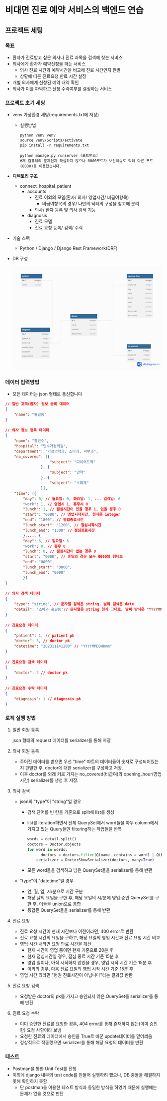 # 비대면 진료 예약 서비스의 백엔드 연습



## 프로젝트 세팅

### 목표

- 환자가 진료받고 싶은 의사나 진료 과목을 검색해 찾는 서비스
- 의사에게 환자가 예약신청을 하는 서비스
  - 의사 진료 시간과 예약시간을 비교해 진료 시간인지 판별
  - 상황에 따른 진료요청 만료 시간 설정
- 개별 의사에게 신청된 예약 내역 확인
- 의사가 이를 파악하고 신청 수락여부를 결정하는 서비스



### 프로젝트 초기 세팅

- venv 가상환경 세팅(requirements.txt에 저장)

  - 실행방법

    ```shell
    python venv venv
    source venv/Scripts/activate
    pip install -r requirements.txt
    
    python manage.py runserver (포트번호)
    #제 컴퓨터의 문제인지 확실하지 않으나 8000포트가 보안이슈로 막혀 다른 포트(8080)를 이용했습니다.
    ```

- **디렉토리 구조**
  - connect_hospital_patient
    - accounts
      - 진료 이외의 모델(환자/ 의사/ 영업시간/ 비급여항목)
        - 비급여항목의 경우/ 나만의 닥터의 구성을 참고해 분리
      - 의사/ 환자 등록 및 의사 검색 기능
    - diagnosis
      - 진료 모델
      - 진료 요청 등록/ 검색/ 수락

- 기술 스펙

  - Python / Django / Django Rest Framework(DRF)

- DB 구성

  ![connect_hospital_patient](README.assets/connect_hospital_patient.png)



### 데이터 입력방법

- 모든 데이터는 json 형태로 통신합니다

```json
// 일반 고객(환자) 정보 등록 데이터
{
	"name": "홍길동"
}

// 의사 정보 등록 데이터
{
	"name": "홍민수",
	"hospital": "민수가정의원",
	"department": "가정의학과, 소아과, 피부과",
    "no_covered": [{
        			"subject": "다이어트약"
    			}, {
                    "subject": "안약"
                }, {
                    "subject": "소화제"
                }],
    "time": [{
        "day": 0, // 월요일: 0, 화요일: 1, ... 일요일: 6
        "work": 1, // 영업시 1, 휴무시 0
        "lunch": 1, // 점심시간이 있을 경우 1, 없을 경우 0
        "start": "0000", // 영업시작시간, 형식은 integer
        "end": "1800", // 영업종료시간
        "lunch_start": "1200", // 점심시작시간
        "lunch_end": "1300" // 점심종료시간
	    },..., {
        "day": 6, // 일요일: 6
        "work": 0, // 휴무 0
        "lunch": 0, // 점심시간이 없는 경우 0
        "start": "0000", // 휴일의 경유 모두 0000의 형태로
        "end": "0000",
        "lunch_start": "0000",
        "lunch_end": "0000"
	    }]
}

// 의사 검색 데이터
{
    "type": "string", // 문자열 검색은 string, 날짜 검색은 date
    "detail": "소아과 홍길동"// 문자열은 string 형식 그대로, 날짜 방식은 "YYYYMMDDHHmm"의 형태로
}

// 진료요청 데이터
{
    "patient": 1, // patient pk
    "doctor": 3, // doctor pk
    "datetime": "202311141200" // "YYYYMMDDHHmm"
}

// 진료요청 검색 데이터
{
    "doctor": 2 // doctor pk
}

// 진료요청 수락 데이터
{
    "diagnosis": 1 // diagnosis pk
}
```



### 로직 실행 방법

1. 일반 회원 등록

   json 형태의 request 데이터를 serializer를 통해 저장



2. 의사 회원 등록
   - 주어진 데이터를 받으면 우선 "time" 파트의 데이터들이 숫자로 구성되어있는지 판별한 후, doctor에 대한 serializer를 구성하고 저장.
   - 이후 doctor를 외래 키로 가지는 no_covered(비급여)와 opening_hour(영업 시간) serializer를 생성 후 저장.



3. 의사 검색

   - json의 "type"이 "string"일 경우

     - 검색 단어를 빈 칸을 기준으로 split해 list를 생성

     - list를 iteration하면서 전체 QuerySet에서 word들을 아무 column에서 가지고 있는 Query들만 filtering하는 작업들을 반복

       ```python
       words = detail.split()
       doctors = Doctor.objects
       for word in words:
             doctors = doctors.filter(Q(name__contains = word) | Q(hospital__contains = word) | Q(department__contains=word))
           serializer = DoctorShowSerializer(doctors, many=True)
       ```

     - 모든 word들을 검색하고 남은 QuerySet들을 serializer를 통해 반환

   - "type"이 "datetime"일 경우

     - 연, 월, 일, 시/분으로 시간 구분
     - 해당 날의 요일을 구한 후, 해당 요일의 시/분에 영업 중인 QuerySet를 구한 후, 이들을 union으로 통합
     - 통합된 QuerySet들을 serializer를 통해 반환



4. 진료 요청
   - 진료 요청 시간이 현재 시간보다 이전이라면, 400 error로 반환
   - 진료 요청 시간의 요일을 구하고, 해당 요일의 영업 시간과 진료 요청 시간 비교
   - 영업 시간 내라면 요청 만료 시간을 계산
     - 현재 시간이 영업 중이면 현재 기준으로 20분 후
     - 현재 점심시간일 경우, 점심 종료 시간 기준 15분 후
     - 영업 일이나, 아직 시작하지 않았을 경우, 영업 시작 시간 기준 15분 후
     - 이외의 경우, 다음 진료 요일의 영업 시작 시간 기준 15분 후
   - 영업 시간 외라면 "병원 진료시간이 아닙니다"라는 결과값 반환



5. 진료 요청 검색
   - 요청받은 doctor의 pk를 가지고 승인되지 않은 QuerySet를 serializer를 통해 반환



6. 진료 요청 수락
   - 이미 승인한 진료를 요청한 경우, 404 error를 통해 존재하지 않는(이미 승인한) 요청 사항이라 보냄
   - 요청한 진료의 데이터에서 승인을 True로 바꾼 update데이터를 덮어씌움
   - 정상적으로 작동했으면 serializer를 통해 해당 요청의 데이터를 반환



### 테스트

- Postman을 통한 Unit Test를 진행
- 이외에 django 내부의 test code를 만들어 실행하려 했으나, DB 충돌을 해결하지 못해 확인하지 못함
  - 단 postman을 이용한 테스트 방식과 동일한 방식을 하였기 때문에 실행에는 문제가 없을 것으로 판단
